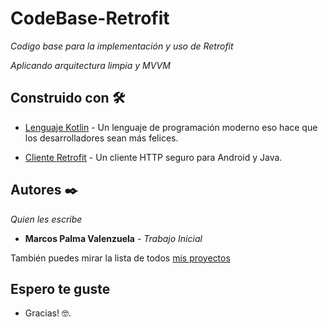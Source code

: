 # CodeBase-Retrofit

_Codigo base para la implementación y uso de Retrofit_

_Aplicando arquitectura limpia y MVVM_

## Construido con 🛠️

* [Lenguaje Kotlin](https://kotlinlang.org/) - Un lenguaje de programación moderno
eso hace que los desarrolladores sean más felices.

* [Cliente Retrofit](https://square.github.io/retrofit/) - Un cliente HTTP seguro para Android y Java.

## Autores ✒️

_Quien les escribe_

* **Marcos Palma Valenzuela** - *Trabajo Inicial* 

También puedes mirar la lista de todos [mis proyectos](https://github.com/MALPV)

## Espero te guste
* Gracias! 🤓.

